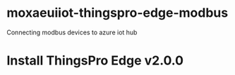 # moxaeuiiot-thingspro-edge-modbus
Connecting modbus devices to azure iot hub

# Install ThingsPro Edge v2.0.0
